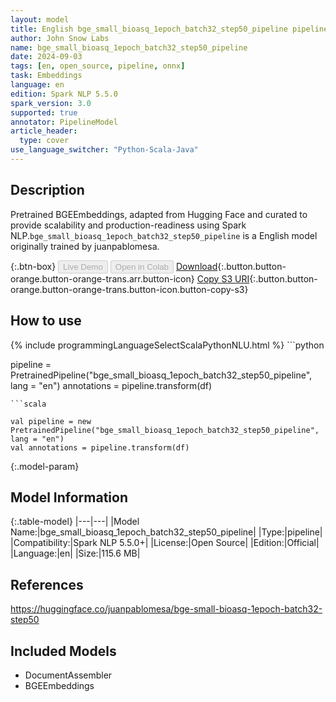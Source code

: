 ```yaml
---
layout: model
title: English bge_small_bioasq_1epoch_batch32_step50_pipeline pipeline BGEEmbeddings from juanpablomesa
author: John Snow Labs
name: bge_small_bioasq_1epoch_batch32_step50_pipeline
date: 2024-09-03
tags: [en, open_source, pipeline, onnx]
task: Embeddings
language: en
edition: Spark NLP 5.5.0
spark_version: 3.0
supported: true
annotator: PipelineModel
article_header:
  type: cover
use_language_switcher: "Python-Scala-Java"
---
```


## Description

Pretrained BGEEmbeddings, adapted from Hugging Face and curated to provide scalability and production-readiness using Spark NLP.`bge_small_bioasq_1epoch_batch32_step50_pipeline` is a English model originally trained by juanpablomesa.

{:.btn-box}
<button class="button button-orange" disabled>Live Demo</button>
<button class="button button-orange" disabled>Open in Colab</button>
[Download](https://s3.amazonaws.com/auxdata.johnsnowlabs.com/public/models/bge_small_bioasq_1epoch_batch32_step50_pipeline_en_5.5.0_3.0_1725356866253.zip){:.button.button-orange.button-orange-trans.arr.button-icon}
[Copy S3 URI](s3://auxdata.johnsnowlabs.com/public/models/bge_small_bioasq_1epoch_batch32_step50_pipeline_en_5.5.0_3.0_1725356866253.zip){:.button.button-orange.button-orange-trans.button-icon.button-copy-s3}

## How to use



<div class="tabs-box" markdown="1">
{% include programmingLanguageSelectScalaPythonNLU.html %}
```python

pipeline = PretrainedPipeline("bge_small_bioasq_1epoch_batch32_step50_pipeline", lang = "en")
annotations =  pipeline.transform(df)   

```
```scala

val pipeline = new PretrainedPipeline("bge_small_bioasq_1epoch_batch32_step50_pipeline", lang = "en")
val annotations = pipeline.transform(df)

```
</div>

{:.model-param}
## Model Information

{:.table-model}
|---|---|
|Model Name:|bge_small_bioasq_1epoch_batch32_step50_pipeline|
|Type:|pipeline|
|Compatibility:|Spark NLP 5.5.0+|
|License:|Open Source|
|Edition:|Official|
|Language:|en|
|Size:|115.6 MB|

## References

https://huggingface.co/juanpablomesa/bge-small-bioasq-1epoch-batch32-step50

## Included Models

- DocumentAssembler
- BGEEmbeddings
